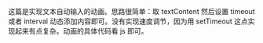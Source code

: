 这篇是实现文本自动输入的动画。思路很简单：取 textContent 然后设置 timeout 或者 interval 动态添加内容即可。没有实现速度调节，因为用 setTimeout 这点实现起来有点复杂。动画的具体代码看 js 即可。
